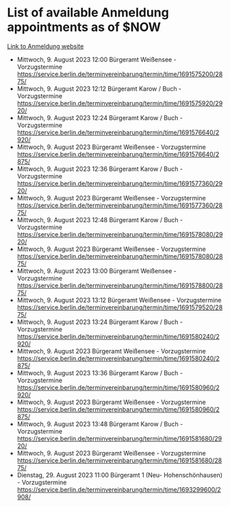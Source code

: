 # List of available Anmeldung appointments as of $NOW
[Link to Anmeldung website](https://service.berlin.de/terminvereinbarung/termin/tag.php?termin=1&anliegen[]=120686&dienstleisterlist=122210,122217,327316,122219,327312,122227,327314,122231,327346,122243,327348,122254,122252,329742,122260,329745,122262,329748,122271,327278,122273,327274,122277,327276,330436,122280,327294,122282,327290,122284,327292,122291,327270,122285,327266,122286,327264,122296,327268,150230,329760,122297,327286,122294,327284,122312,329763,122314,329775,122304,327330,122311,327334,122309,327332,317869,122281,327352,122279,329772,122283,122276,327324,122274,327326,122267,329766,122246,327318,122251,327320,122257,327322,122208,327298,122226,327300&herkunft=http%3A%2F%2Fservice.berlin.de%2Fdienstleistung%2F120686%2F)
- Mittwoch, 9. August 2023 12:00 Bürgeramt Weißensee - Vorzugstermine https://service.berlin.de/terminvereinbarung/termin/time/1691575200/2875/
- Mittwoch, 9. August 2023 12:12 Bürgeramt Karow / Buch - Vorzugstermine https://service.berlin.de/terminvereinbarung/termin/time/1691575920/2920/
- Mittwoch, 9. August 2023 12:24 Bürgeramt Karow / Buch - Vorzugstermine https://service.berlin.de/terminvereinbarung/termin/time/1691576640/2920/
- Mittwoch, 9. August 2023  Bürgeramt Weißensee - Vorzugstermine https://service.berlin.de/terminvereinbarung/termin/time/1691576640/2875/
- Mittwoch, 9. August 2023 12:36 Bürgeramt Karow / Buch - Vorzugstermine https://service.berlin.de/terminvereinbarung/termin/time/1691577360/2920/
- Mittwoch, 9. August 2023  Bürgeramt Weißensee - Vorzugstermine https://service.berlin.de/terminvereinbarung/termin/time/1691577360/2875/
- Mittwoch, 9. August 2023 12:48 Bürgeramt Karow / Buch - Vorzugstermine https://service.berlin.de/terminvereinbarung/termin/time/1691578080/2920/
- Mittwoch, 9. August 2023  Bürgeramt Weißensee - Vorzugstermine https://service.berlin.de/terminvereinbarung/termin/time/1691578080/2875/
- Mittwoch, 9. August 2023 13:00 Bürgeramt Weißensee - Vorzugstermine https://service.berlin.de/terminvereinbarung/termin/time/1691578800/2875/
- Mittwoch, 9. August 2023 13:12 Bürgeramt Weißensee - Vorzugstermine https://service.berlin.de/terminvereinbarung/termin/time/1691579520/2875/
- Mittwoch, 9. August 2023 13:24 Bürgeramt Karow / Buch - Vorzugstermine https://service.berlin.de/terminvereinbarung/termin/time/1691580240/2920/
- Mittwoch, 9. August 2023  Bürgeramt Weißensee - Vorzugstermine https://service.berlin.de/terminvereinbarung/termin/time/1691580240/2875/
- Mittwoch, 9. August 2023 13:36 Bürgeramt Karow / Buch - Vorzugstermine https://service.berlin.de/terminvereinbarung/termin/time/1691580960/2920/
- Mittwoch, 9. August 2023  Bürgeramt Weißensee - Vorzugstermine https://service.berlin.de/terminvereinbarung/termin/time/1691580960/2875/
- Mittwoch, 9. August 2023 13:48 Bürgeramt Karow / Buch - Vorzugstermine https://service.berlin.de/terminvereinbarung/termin/time/1691581680/2920/
- Mittwoch, 9. August 2023  Bürgeramt Weißensee - Vorzugstermine https://service.berlin.de/terminvereinbarung/termin/time/1691581680/2875/
- Dienstag, 29. August 2023 11:00 Bürgeramt 1 (Neu- Hohenschönhausen) - Vorzugstermine https://service.berlin.de/terminvereinbarung/termin/time/1693299600/2908/
